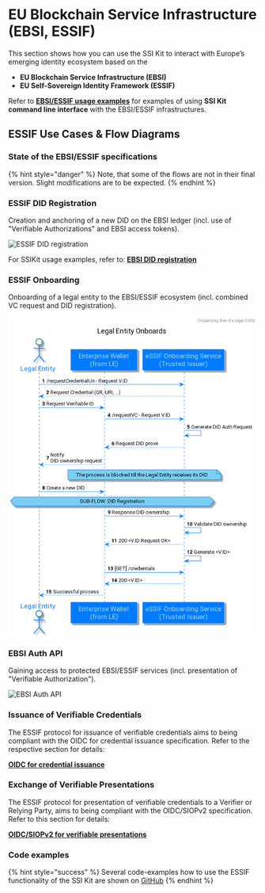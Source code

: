 # EU Blockchain Service Infrastructure (EBSI, ESSIF)&#x20;

This section shows how you can use the SSI Kit to interact with Europe’s emerging identity ecosystem based on the

* **EU Blockchain Service Infrastructure (EBSI)**
* **EU Self-Sovereign Identity Framework (ESSIF)**

Refer to [**EBSI/ESSIF usage examples**](../usage-examples/ebsi-essif/usage-examples.md) for examples of using **SSI Kit command line interface** with the EBSI/ESSIF infrastructures.

## ESSIF Use Cases & Flow Diagrams

### State of the EBSI/ESSIF specifications

{% hint style="danger" %}
Note, that some of the flows are not in their final version. Slight modifications are to be expected.
{% endhint %}

### ESSIF DID Registration

Creation and anchoring of a new DID on the EBSI ledger (incl. use of "Verifiable Authorizations" and EBSI access tokens).

![ESSIF DID registration](../ecosystems-interoperability/puml/02\_essif-register-did.png)

For SSIKit usage examples, refer to: [**EBSI DID registration**](../ecosystems-interoperability/usage-examples.md#ebsi-did-registration)

### ESSIF Onboarding

Onboarding of a legal entity to the EBSI/ESSIF ecosystem (incl. combined VC request and DID registration).

![ESSIF Onboarding](../ecosystems-interoperability/puml/essif-onboarding.png)

### EBSI Auth API

Gaining access to protected EBSI/ESSIF services (incl. presentation of "Verifiable Authorization").

![EBSI Auth API](../ecosystems-interoperability/puml/04\_essif-auth-api.png)

### Issuance of Verifiable Credentials

The ESSIF protocol for issuance of verifiable credentials aims to being compliant with the OIDC for credential issuance specification. Refer to the respective section for details:

[**OIDC for credential issuance**](../getting-started/cli-command-line-interface/oidc.md#oidc-for-credential-issuance)

### Exchange of Verifiable Presentations

The ESSIF protocol for presentation of verifiable credentials to a Verifier or Relying Party, aims to being compliant with the OIDC/SIOPv2 specification. Refer to this section for details:

[**OIDC/SIOPv2 for verifiable presentations**](../getting-started/cli-command-line-interface/oidc.md#oidcsiopv2-for-verifiable-presentations)

### Code examples

{% hint style="success" %}
Several code-examples how to use the ESSIF functionality of the SSI Kit are shown on [GitHub](https://github.com/walt-id/waltid-ssikit-examples)
{% endhint %}
